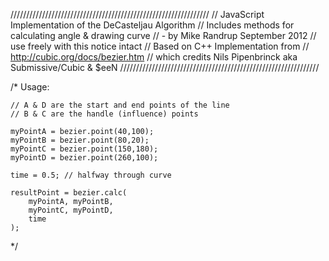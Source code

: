 ///////////////////////////////////////////////////////////////
// JavaScript Implementation of the DeCasteljau Algorithm
// Includes methods for calculating angle & drawing curve
//  - by Mike Randrup September 2012
// use freely with this notice intact
// Based on C++ Implementation from 
//       http://cubic.org/docs/bezier.htm
// which credits Nils Pipenbrinck aka Submissive/Cubic & $eeN
///////////////////////////////////////////////////////////////

/* Usage:

	// A & D are the start and end points of the line
	// B & C are the handle (influence) points

	myPointA = bezier.point(40,100);
	myPointB = bezier.point(80,20);
	myPointC = bezier.point(150,180);
	myPointD = bezier.point(260,100);

	time = 0.5; // halfway through curve

	resultPoint = bezier.calc(
		myPointA, myPointB,
		myPointC, myPointD,
		time
	);
*/